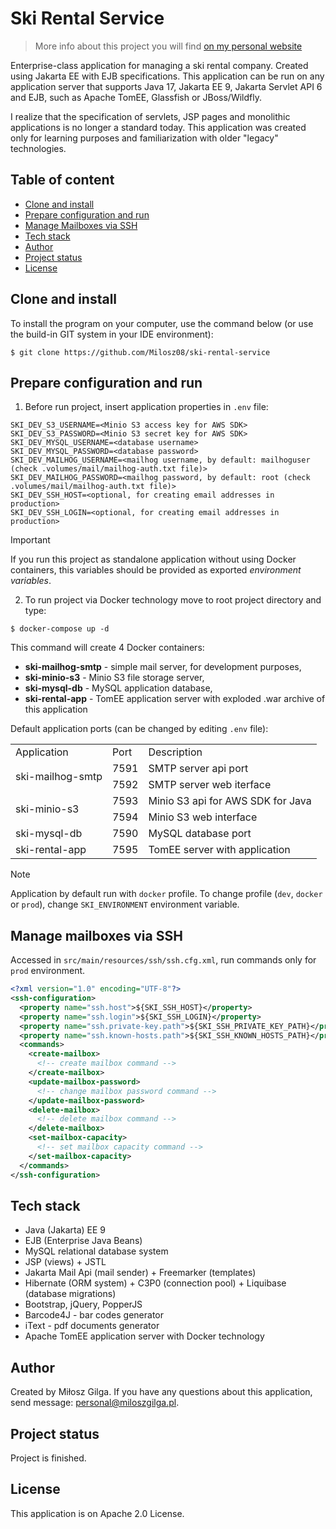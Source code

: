 # Ski Rental Service

> More info about this project you will find [on my personal website](https://miloszgilga.pl/project/ski-rental-service)

Enterprise-class application for managing a ski rental company. Created using Jakarta EE with EJB specifications. This
application can be run on any application server that supports Java 17, Jakarta EE 9, Jakarta Servlet API 6 and EJB,
such as Apache TomEE, Glassfish or JBoss/Wildfly.

I realize that the specification of servlets, JSP pages and monolithic applications is no longer a standard today. This
application was created only for learning purposes and familiarization with older "legacy" technologies.

## Table of content

* [Clone and install](#clone-and-install)
* [Prepare configuration and run](#prepare-configuration-and-run)
* [Manage Mailboxes via SSH](#manage-mailboxes-via-ssh)
* [Tech stack](#tech-stack)
* [Author](#author)
* [Project status](#project-status)
* [License](#license)

<a name="clone-and-install"></a>

## Clone and install

To install the program on your computer, use the command below (or use the build-in GIT system in your IDE environment):

```
$ git clone https://github.com/Milosz08/ski-rental-service
```

<a name="prepare-configuration-and-run"></a>

## Prepare configuration and run

1. Before run project, insert application properties in `.env` file:

```properties
SKI_DEV_S3_USERNAME=<Minio S3 access key for AWS SDK>
SKI_DEV_S3_PASSWORD=<Minio S3 secret key for AWS SDK>
SKI_DEV_MYSQL_USERNAME=<database username>
SKI_DEV_MYSQL_PASSWORD=<database password>
SKI_DEV_MAILHOG_USERNAME=<mailhog username, by default: mailhoguser (check .volumes/mail/mailhog-auth.txt file)>
SKI_DEV_MAILHOG_PASSWORD=<mailhog password, by default: root (check .volumes/mail/mailhog-auth.txt file)>
SKI_DEV_SSH_HOST=<optional, for creating email addresses in production>
SKI_DEV_SSH_LOGIN=<optional, for creating email addresses in production>
```

> [!IMPORTANT]
> If you run this project as standalone application without using Docker containers, this variables should be provided
> as exported *environment variables*.

2. To run project via Docker technology move to root project directory and type:

```
$ docker-compose up -d
```

This command will create 4 Docker containers:

* **ski-mailhog-smtp** - simple mail server, for development purposes,
* **ski-minio-s3** - Minio S3 file storage server,
* **ski-mysql-db** - MySQL application database,
* **ski-rental-app** - TomEE application server with exploded .war archive of this application

Default application ports (can be changed by editing `.env` file):
<table>
  <tr>
    <td>Application</td>
    <td>Port</td>
    <td>Description</td>
  </tr>
  <tr>
    <td rowspan="2">ski-mailhog-smtp</td>
    <td>7591</td>
    <td>SMTP server api port</td>
  </tr>
  <tr>
    <td>7592</td>
    <td>SMTP server web iterface</td>
  </tr>
  <tr>
    <td rowspan="2">ski-minio-s3</td>
    <td>7593</td>
    <td>Minio S3 api for AWS SDK for Java</td>
  </tr>
  <tr>
    <td>7594</td>
    <td>Minio S3 web interface</td>
  </tr>
  <tr>
    <td>ski-mysql-db</td>
    <td>7590</td>
    <td>MySQL database port</td>
  </tr>
  <tr>
    <td>ski-rental-app</td>
    <td>7595</td>
    <td>TomEE server with application</td>
  </tr>
</table>

> [!NOTE]
> Application by default run with `docker` profile. To change profile (`dev`, `docker` or `prod`),
> change `SKI_ENVIRONMENT` environment variable.

<a name="manage-mailboxes-via-ssh"></a>

## Manage mailboxes via SSH

Accessed in `src/main/resources/ssh/ssh.cfg.xml`, run commands only for `prod` environment.

```xml
<?xml version="1.0" encoding="UTF-8"?>
<ssh-configuration>
  <property name="ssh.host">${SKI_SSH_HOST}</property>
  <property name="ssh.login">${SKI_SSH_LOGIN}</property>
  <property name="ssh.private-key.path">${SKI_SSH_PRIVATE_KEY_PATH}</property>
  <property name="ssh.known-hosts.path">${SKI_SSH_KNOWN_HOSTS_PATH}</property>
  <commands>
    <create-mailbox>
      <!-- create mailbox command -->
    </create-mailbox>
    <update-mailbox-password>
      <!-- change mailbox password command -->
    </update-mailbox-password>
    <delete-mailbox>
      <!-- delete mailbox command -->
    </delete-mailbox>
    <set-mailbox-capacity>
      <!-- set mailbox capacity command -->
    </set-mailbox-capacity>
  </commands>
</ssh-configuration>
```

<a name="tech-stack"></a>

## Tech stack

* Java (Jakarta) EE 9
* EJB (Enterprise Java Beans)
* MySQL relational database system
* JSP (views) + JSTL
* Jakarta Mail Api (mail sender) + Freemarker (templates)
* Hibernate (ORM system) + C3P0 (connection pool) + Liquibase (database migrations)
* Bootstrap, jQuery, PopperJS
* Barcode4J - bar codes generator
* iText - pdf documents generator
* Apache TomEE application server with Docker technology

<a name="author"></a>

## Author

Created by Miłosz Gilga. If you have any questions about this application, send
message: [personal@miloszgilga.pl](mailto:personal@miloszgilga.pl).

<a name="project-status"></a>

## Project status

Project is finished.

<a name="license"></a>

## License

This application is on Apache 2.0 License.
